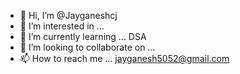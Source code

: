 - 👋 Hi, I’m @Jayganeshcj
- 👀 I’m interested in ... 
- 🌱 I’m currently learning ... DSA
- 💞️ I’m looking to collaborate on ...
- 📫 How to reach me ... jayganesh5052@gmail.com

<!---
Jayganeshcj/Jayganeshcj is a ✨ special ✨ repository because its `README.md` (this file) appears on your GitHub profile.
You can click the Preview link to take a look at your changes.
--->
